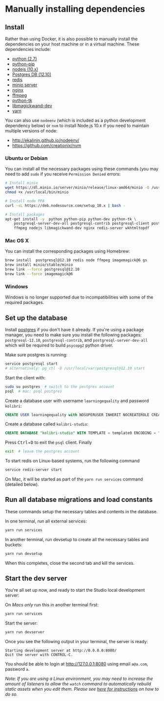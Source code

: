 # Manually installing dependencies

## Install

Rather than using Docker, it is also possible to manually install the dependencies on your host machine or in a virtual machine. These dependencies include:

  - [python (2.7)](https://www.python.org/downloads/release/python-2713/)
  - [python-pip](https://pip.pypa.io/en/stable/installing/)
  - [nodejs (10.x)](https://nodejs.org/en/download/)
  - [Postgres DB (12.10)](https://www.postgresql.org/download/)
  - [redis](https://redis.io/topics/quickstart)
  - [minio server](https://www.minio.io/downloads.html)
  - [nginx](https://www.nginx.com/resources/wiki/start/topics/tutorials/install/)
  - [ffmpeg](https://www.ffmpeg.org/)
  - [python-tk](https://wiki.python.org/moin/TkInter)
  - [libmagickwand-dev](http://docs.wand-py.org/en/0.2.4/guide/install.html)
  - [yarn](https://yarnpkg.com/lang/en/docs/install)

You can also use `nodeenv` (which is included as a python development dependency below) or `nvm` to install Node.js 10.x if you need to maintain multiple versions of node:

* http://ekalinin.github.io/nodeenv/
* https://github.com/creationix/nvm

### Ubuntu or Debian

You can install all the necessary packages using these commands (you may need to add `sudo` if you receive `Permission Denied` errors:

```bash
# Install minio
wget https://dl.minio.io/server/minio/release/linux-amd64/minio -O /usr/local/bin/minio
chmod +x /usr/local/bin/minio

# Install node PPA
curl -sL https://deb.nodesource.com/setup_10.x | bash -

# Install packages
apt-get install -y  python python-pip python-dev python-tk \
    postgresql-server-dev-all postgresql-contrib postgresql-client postgresql-12.10 \
    ffmpeg nodejs libmagickwand-dev nginx redis-server wkhtmltopdf
```

### Mac OS X

You can install the corresponding packages using Homebrew:

```bash
brew install  postgresql@12.10 redis node ffmpeg imagemagick@6 gs
brew install minio/stable/minio
brew link --force postgresql@12.10
brew link --force imagemagick@6
```

### Windows

Windows is no longer supported due to incompatibilities with some of the required packages.





## Set up the database

Install [postgres](https://www.postgresql.org/download/) if you don't have it already. If you're using a package manager, you need to make sure you install the following packages: `postgresql-12.10`, `postgresql-contrib`, and `postgresql-server-dev-all` which will be required to build `psycopg2` python driver.

Make sure postgres is running:

```bash
service postgresql start
# alternatively: pg_ctl -D /usr/local/var/postgresql@12.10 start
```

Start the client with:

```bash
sudo su postgres  # switch to the postgres account
psql  # mac: psql postgres
```

Create a database user with username `learningequality` and password `kolibri`:

```sql
CREATE USER learningequality with NOSUPERUSER INHERIT NOCREATEROLE CREATEDB LOGIN NOREPLICATION NOBYPASSRLS PASSWORD 'kolibri';
  ```

Create a database called `kolibri-studio`:

```sql
CREATE DATABASE "kolibri-studio" WITH TEMPLATE = template0 ENCODING = "UTF8" OWNER = "learningequality";
```

Press <kbd>Ctrl</kbd>+<kbd>D</kbd> to exit the `psql` client. Finally

```bash
exit  # leave the postgres account
```

To start redis on Linux-based systems, run the following command

```bash
service redis-server start
```

On Mac, it will be started as part of the `yarn run services` command (detailed below).

## Run all database migrations and load constants

These commands setup the necessary tables and contents in the database.


In one terminal, run all external services:

```bash
yarn run services
```

In another terminal, run devsetup to create all the necessary tables and buckets:

```bash
yarn run devsetup
```

When this completes, close the second tab and kill the services.


## Start the dev server

You're all set up now, and ready to start the Studio local development server:

On *Macs only* run this in another terminal first:

```bash
yarn run services
```

Start the server:

```bash
yarn run devserver
```

Once you see the following output in your terminal, the server is ready:

```
Starting development server at http://0.0.0.0:8080/
Quit the server with CONTROL-C.
```

You should be able to login at http://127.0.0.1:8080 using email `a@a.com`, password `a`.

_Note: If you are using a Linux environment, you may need to increase the amount of listeners to allow the `watch` command to automatically rebuild static assets when you edit them. Please see [here for instructions](https://github.com/guard/listen/wiki/Increasing-the-amount-of-inotify-watchers) on how to do so._
